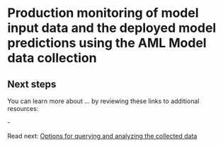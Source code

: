 # Production monitoring of model input data and the deployed model predictions using the AML Model data collection


## Next steps

You can learn more about ... by reviewing these links to additional resources:

-[]()

Read next: [Options for querying and analyzing the collected data](./querying-and-analyzing-monitoring-data.md)